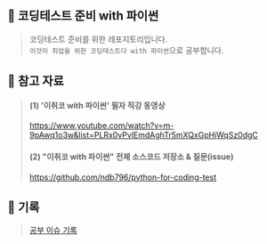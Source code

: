 ## 🌱 코딩테스트 준비 with 파이썬
> 코딩테스트 준비를 위한 레포지토리입니다.<br/>
> `이것이 취업을 위한 코딩테스트다 with 파이썬`으로 공부합니다.

## 💛 참고 자료
> #### (1) '이취코 with 파이썬' 필자 직강 동영상
> https://www.youtube.com/watch?v=m-9pAwq1o3w&list=PLRx0vPvlEmdAghTr5mXQxGpHjWqSz0dgC
> #### (2) "이취코 with 파이썬" 전체 소스코드 저장소 & 질문(issue)
> https://github.com/ndb796/python-for-coding-test


## 💙 기록
> [공부 이슈 기록](https://github.com/SeoMiYoung/ready-for-coding-test/issues?q=is%3Aissue+is%3Aclosed)
